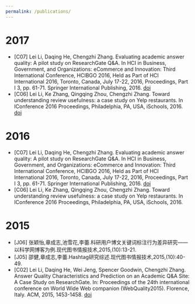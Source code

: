 ```yaml
---
permalink: /publications/
---
```


# 2017
- [C07] Lei Li, Daqing He, Chengzhi Zhang. Evaluating academic answer quality: A pilot study on ResearchGate Q&A. In HCI in Business, Government, and Organizations: eCommerce and Innovation: Third International Conference, HCIBGO 2016, Held as Part of HCI International 2016, Toronto, Canada, July 17-22, 2016, Proceedings, Part I 3, pp. 61-71. Springer International Publishing, 2016. [doi](https://doi.org/10.1007/978-3-319-39396-4_6)
- [C06] Lei Li, Ke Zhang, Qingqing Zhou, Chengzhi Zhang. Toward understanding review usefulness: a case study on Yelp restaurants. In IConference 2016 Proceedings, Philadelphia, PA, USA, iSchools, 2016. [doi](https://doi.org/10.9776/16536)

# 2016
- [C07] Lei Li, Daqing He, Chengzhi Zhang. Evaluating academic answer quality: A pilot study on ResearchGate Q&A. In HCI in Business, Government, and Organizations: eCommerce and Innovation: Third International Conference, HCIBGO 2016, Held as Part of HCI International 2016, Toronto, Canada, July 17-22, 2016, Proceedings, Part I 3, pp. 61-71. Springer International Publishing, 2016. [doi](https://doi.org/10.1007/978-3-319-39396-4_6)
- [C06] Lei Li, Ke Zhang, Qingqing Zhou, Chengzhi Zhang. Toward understanding review usefulness: a case study on Yelp restaurants. In IConference 2016 Proceedings, Philadelphia, PA, USA, iSchools, 2016.

# 2015
- [J06] 张颖怡,章成志,池雪花,李蕾.科研用户博文关键词标注行为差异研究——以科学网博客为例.现代图书情报技术,2015,(10):13-21.
- [J05] 邵健,章成志,李蕾.Hashtag研究综述.现代图书情报技术,2015,(10):40-49.
- [C02] Lei Li, Daqing He, Wei Jeng, Spencer Goodwin, Chengzhi Zhang. Answer Quality Characteristics and Prediction on an Academic Q&A Site: A Case Study on ResearchGate. In: Proceedings of the 24th international conference on World Wide Web companion (WebQuality2015). Florence, Italy. ACM, 2015, 1453-1458. [doi](https://doi.org/10.1145/2740908.2742129)
